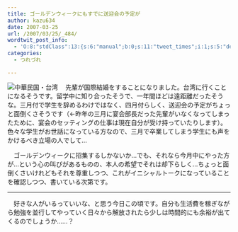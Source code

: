 ```yaml
---
title: ゴールデンウィークにもすでに送迎会の予定が
author: kazu634
date: 2007-03-25
url: /2007/03/25/_484/
wordtwit_post_info:
  - 'O:8:"stdClass":13:{s:6:"manual";b:0;s:11:"tweet_times";i:1;s:5:"delay";i:0;s:7:"enabled";i:1;s:10:"separation";s:2:"60";s:7:"version";s:3:"3.7";s:14:"tweet_template";b:0;s:6:"status";i:2;s:6:"result";a:0:{}s:13:"tweet_counter";i:2;s:13:"tweet_log_ids";a:1:{i:0;i:2839;}s:9:"hash_tags";a:0:{}s:8:"accounts";a:1:{i:0;s:7:"kazu634";}}'
categories:
  - つれづれ

---
```

<div class="section">
<p>
<a href="http://www.roc-taiwan.or.jp/" onclick="__gaTracker('send', 'event', 'outbound-article', 'http://www.roc-taiwan.or.jp/', '');" target="_blank"><img align="left" alt="中華民国・台湾" src="http://img.simpleapi.net/small/http://www.roc-taiwan.or.jp/" border="0" /></a>
</p>
  
<p>
    　先輩が国際結婚をすることになりました。台湾に行くことになるそうです。留学中に知り合ったそうで、一年間ほどは遠距離だったそうな。三月付で学生を辞めるわけではなく、四月付らしく、送迎会の予定がちょっと面倒くさそうです（←昨年の三月に宴会部長だった先輩がいなくなってしまったために、宴会のセッティングの仕事は現在自分が受け持っていたりします）。色々な学生がお世話になっている方なので、三月で卒業してしまう学生にも声をかけるべき立場の人でして…
</p>
  
<p>
    　ゴールデンウィークに招集するしかないか…でも、それなら今月中にやった方が…という心の叫びがあるものの、本人の希望でそれは却下らしく…ちょっと面倒くさいけれどもそれを尊重しつつ、これがイニシャルトークになっていることを確認しつつ、書いている次第です。
</p>
  
<hr />
  
<p>
    　好きな人がいるっていいな、と思う今日この頃です。自分も生活費を稼ぎながら勉強を並行してやっていく日々から解放されたら少しは時間的にも余裕が出てくるのでしょうか……？
</p>
</div>